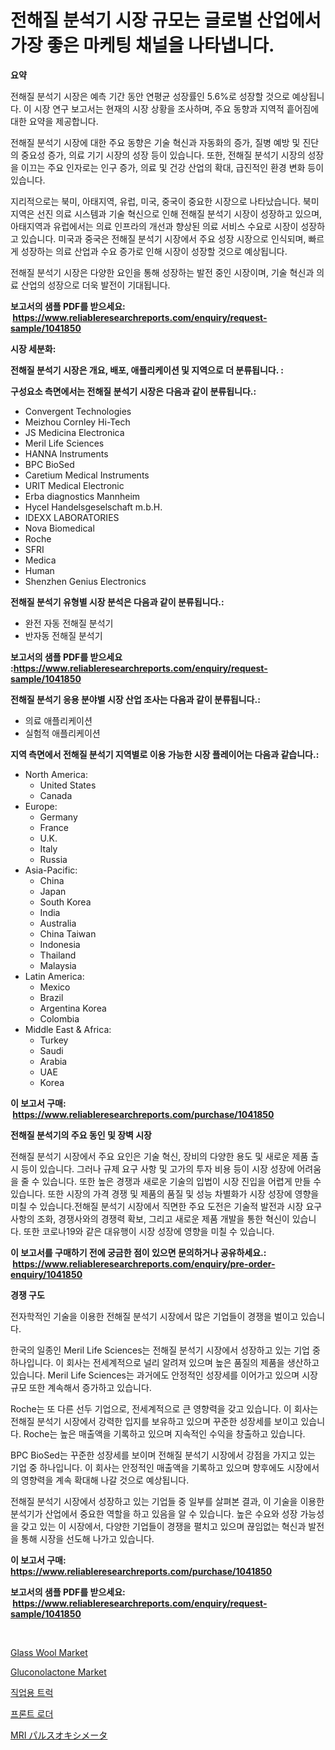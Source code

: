 <p><h1>전해질 분석기 시장 규모는 글로벌 산업에서 가장 좋은 마케팅 채널을 나타냅니다.</h1></p><p><strong>요약</strong></p>
<p><p>전해질 분석기 시장은 예측 기간 동안 연평균 성장률인 5.6%로 성장할 것으로 예상됩니다. 이 시장 연구 보고서는 현재의 시장 상황을 조사하며, 주요 동향과 지역적 흩어짐에 대한 요약을 제공합니다.</p><p>전해질 분석기 시장에 대한 주요 동향은 기술 혁신과 자동화의 증가, 질병 예방 및 진단의 중요성 증가, 의료 기기 시장의 성장 등이 있습니다. 또한, 전해질 분석기 시장의 성장을 이끄는 주요 인자로는 인구 증가, 의료 및 건강 산업의 확대, 급진적인 환경 변화 등이 있습니다.</p><p>지리적으로는 북미, 아태지역, 유럽, 미국, 중국이 중요한 시장으로 나타났습니다. 북미 지역은 선진 의료 시스템과 기술 혁신으로 인해 전해질 분석기 시장이 성장하고 있으며, 아태지역과 유럽에서는 의료 인프라의 개선과 향상된 의료 서비스 수요로 시장이 성장하고 있습니다. 미국과 중국은 전해질 분석기 시장에서 주요 성장 시장으로 인식되며, 빠르게 성장하는 의료 산업과 수요 증가로 인해 시장이 성장할 것으로 예상됩니다.</p><p>전해질 분석기 시장은 다양한 요인을 통해 성장하는 발전 중인 시장이며, 기술 혁신과 의료 산업의 성장으로 더욱 발전이 기대됩니다.</p></p>
<p><strong>보고서의 샘플 PDF를 받으세요: &nbsp;<a href="https://www.reliableresearchreports.com/enquiry/request-sample/1041850">https://www.reliableresearchreports.com/enquiry/request-sample/1041850</a></strong></p>
<p><strong>시장 세분화:</strong></p>
<p><strong> 전해질 분석기 시장은 개요, 배포, 애플리케이션 및 지역으로 더 분류됩니다. :</strong></p>
<p><strong>구성요소 측면에서는 전해질 분석기 시장은 다음과 같이 분류됩니다.:</strong></p>
<p><ul><li>Convergent Technologies</li><li>Meizhou Cornley Hi-Tech</li><li>JS Medicina Electronica</li><li>Meril Life Sciences</li><li>HANNA Instruments</li><li>BPC BioSed</li><li>Caretium Medical Instruments</li><li>URIT Medical Electronic</li><li>Erba diagnostics Mannheim</li><li>Hycel Handelsgeselschaft m.b.H.</li><li>IDEXX LABORATORIES</li><li>Nova Biomedical</li><li>Roche</li><li>SFRI</li><li>Medica</li><li>Human</li><li>Shenzhen Genius Electronics</li></ul></p>
<p><strong> 전해질 분석기 유형별 시장 분석은 다음과 같이 분류됩니다.:</strong></p>
<p><ul><li>완전 자동 전해질 분석기</li><li>반자동 전해질 분석기</li></ul></p>
<p><strong>보고서의 샘플 PDF를 받으세요 :<a href="https://www.reliableresearchreports.com/enquiry/request-sample/1041850">https://www.reliableresearchreports.com/enquiry/request-sample/1041850</a></strong></p>
<p><strong> 전해질 분석기 응용 분야별 시장 산업 조사는 다음과 같이 분류됩니다.:</strong></p>
<p><ul><li>의료 애플리케이션</li><li>실험적 애플리케이션</li></ul></p>
<p><strong>지역 측면에서 전해질 분석기 지역별로 이용 가능한 시장 플레이어는 다음과 같습니다.:</strong></p>
<p><ul>
    <li>
        North America:
        <ul>
            <li>United States</li>
            <li>Canada</li>
        </ul>
    </li>
    <li>
        Europe:
        <ul>
            <li>Germany</li>
            <li>France</li>
            <li>U.K.</li>
            <li>Italy</li>
            <li>Russia</li>
        </ul>
    </li>
    <li>
        Asia-Pacific:
        <ul>
            <li>China</li>
            <li>Japan</li>
            <li>South Korea</li>
            <li>India</li>
            <li>Australia</li>
            <li>China Taiwan</li>
            <li>Indonesia</li>
            <li>Thailand</li>
            <li>Malaysia</li>
        </ul>
    </li>
    <li>
        Latin America:
        <ul>
            <li>Mexico</li>
            <li>Brazil</li>
            <li>Argentina Korea</li>
            <li>Colombia</li>
        </ul>
    </li>
    <li>
        Middle East & Africa:
        <ul>
            <li>Turkey</li>
            <li>Saudi</li>
            <li>Arabia</li>
            <li>UAE</li>
            <li>Korea</li>
        </ul>
    </li>
    </ul></p>
<p><strong>이 보고서 구매: &nbsp;<a href="https://www.reliableresearchreports.com/purchase/1041850">https://www.reliableresearchreports.com/purchase/1041850</a></strong></p>
<p><strong>전해질 분석기의 주요 동인 및 장벽 시장</strong></p>
<p><p>전해질 분석기 시장에서 주요 요인은 기술 혁신, 장비의 다양한 용도 및 새로운 제품 출시 등이 있습니다. 그러나 규제 요구 사항 및 고가의 투자 비용 등이 시장 성장에 어려움을 줄 수 있습니다. 또한 높은 경쟁과 새로운 기술의 입법이 시장 진입을 어렵게 만들 수 있습니다. 또한 시장의 가격 경쟁 및 제품의 품질 및 성능 차별화가 시장 성장에 영향을 미칠 수 있습니다.전해질 분석기 시장에서 직면한 주요 도전은 기술적 발전과 시장 요구 사항의 조화, 경쟁사와의 경쟁력 확보, 그리고 새로운 제품 개발을 통한 혁신이 있습니다. 또한 코로나19와 같은 대유행이 시장 성장에 영향을 미칠 수 있습니다.</p></p>
<p><strong>이 보고서를 구매하기 전에 궁금한 점이 있으면 문의하거나 공유하세요.: &nbsp;<a href="https://www.reliableresearchreports.com/enquiry/pre-order-enquiry/1041850">https://www.reliableresearchreports.com/enquiry/pre-order-enquiry/1041850</a></strong></p>
<p><strong>경쟁 구도</strong></p>
<p><p>전자학적인 기술을 이용한 전해질 분석기 시장에서 많은 기업들이 경쟁을 벌이고 있습니다. </p><p>한국의 일종인 Meril Life Sciences는 전해질 분석기 시장에서 성장하고 있는 기업 중 하나입니다. 이 회사는 전세계적으로 널리 알려져 있으며 높은 품질의 제품을 생산하고 있습니다. Meril Life Sciences는 과거에도 안정적인 성장세를 이어가고 있으며 시장규모 또한 계속해서 증가하고 있습니다.</p><p>Roche는 또 다른 선두 기업으로, 전세계적으로 큰 영향력을 갖고 있습니다. 이 회사는 전해질 분석기 시장에서 강력한 입지를 보유하고 있으며 꾸준한 성장세를 보이고 있습니다. Roche는 높은 매출액을 기록하고 있으며 지속적인 수익을 창출하고 있습니다.</p><p>BPC BioSed는 꾸준한 성장세를 보이며 전해질 분석기 시장에서 강점을 가지고 있는 기업 중 하나입니다. 이 회사는 안정적인 매출액을 기록하고 있으며 향후에도 시장에서의 영향력을 계속 확대해 나갈 것으로 예상됩니다.</p><p>전해질 분석기 시장에서 성장하고 있는 기업들 중 일부를 살펴본 결과, 이 기술을 이용한 분석기가 산업에서 중요한 역할을 하고 있음을 알 수 있습니다. 높은 수요와 성장 가능성을 갖고 있는 이 시장에서, 다양한 기업들이 경쟁을 펼치고 있으며 끊임없는 혁신과 발전을 통해 시장을 선도해 나가고 있습니다.</p></p>
<p><strong>이 보고서 구매: &nbsp; <a href="https://www.reliableresearchreports.com/purchase/1041850">https://www.reliableresearchreports.com/purchase/1041850</a></strong></p>
<p><strong>보고서의 샘플 PDF를 받으세요: &nbsp;<a href="https://www.reliableresearchreports.com/enquiry/request-sample/1041850">https://www.reliableresearchreports.com/enquiry/request-sample/1041850</a></strong><strong></strong></p>
<p>&nbsp;</p>
<p><p><a href="https://github.com/globismark/Market-Research-Report-List-2/blob/main/glass-wool-market.md">Glass Wool Market</a></p><p><a href="https://github.com/bobicer/Market-Research-Report-List-2/blob/main/gluconolactone-market.md">Gluconolactone Market</a></p><p><a href="https://medium.com/@trevorkruvalis5678/%EC%A7%81%EC%97%85%EC%9A%A9-%ED%8A%B8%EB%9F%AD-%EC%8B%9C%EC%9E%A5-%EB%B6%84%EC%84%9D-%EA%B8%80%EB%A1%9C%EB%B2%8C-%EC%82%B0%EC%97%85-%EC%A0%84%EB%A7%9D-%EB%B0%8F-%EC%98%88%EC%B8%A1-2024%EB%85%84%EB%B6%80%ED%84%B0-2031%EB%85%84-7e8356fa7b0a">직업용 트럭</a></p><p><a href="https://medium.com/@trevorkruvalis5678/%ED%94%84%EB%9F%B0%ED%8A%B8-%EB%A1%9C%EB%8D%94-%EC%8B%9C%EC%9E%A5-%EC%8B%9C%EC%9E%A5-cagr-%EC%8B%9C%EC%9E%A5-%EB%8F%99%ED%96%A5-%EB%B0%8F-%EC%84%B1%EC%9E%A5-%EC%A0%84%EB%9E%B5%EC%97%90-%EB%8C%80%ED%95%9C-%ED%86%B5%EC%B0%B0%EB%A0%A5-b887d1669b0e">프론트 로더</a></p><p><a href="https://medium.com/@dm15982023/mri-pulse-oximeters%E5%B8%82%E5%A0%B4-%E7%AB%B6%E4%BA%89%E5%88%86%E6%9E%90-%E5%B8%82%E5%A0%B4%E5%8B%95%E5%90%91-2031%E5%B9%B4%E3%81%BE%E3%81%A7%E3%81%AE%E4%BA%88%E6%B8%AC-7b55c60ceb73">MRI パルスオキシメータ</a></p></p>